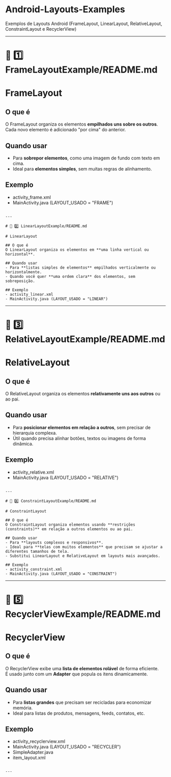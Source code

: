# Android-Layouts-Examples
Exemplos de Layouts Android (FrameLayout, LinearLayout, RelativeLayout, ConstraintLayout e RecyclerView)

---

# 📌 1️⃣ FrameLayoutExample/README.md

# FrameLayout

## O que é
O FrameLayout organiza os elementos **empilhados uns sobre os outros**. Cada novo elemento é adicionado "por cima" do anterior.

## Quando usar
- Para **sobrepor elementos**, como uma imagem de fundo com texto em cima.  
- Ideal para **elementos simples**, sem muitas regras de alinhamento.

## Exemplo
- activity_frame.xml
- MainActivity.java (LAYOUT_USADO = "FRAME")
```

---

# 📌 2️⃣ LinearLayoutExample/README.md

# LinearLayout

## O que é
O LinearLayout organiza os elementos em **uma linha vertical ou horizontal**.

## Quando usar
- Para **listas simples de elementos** empilhados verticalmente ou horizontalmente.  
- Quando você quer **uma ordem clara** dos elementos, sem sobreposição.

## Exemplo
- activity_linear.xml
- MainActivity.java (LAYOUT_USADO = "LINEAR")
```

---

# 📌 3️⃣ RelativeLayoutExample/README.md

# RelativeLayout

## O que é
O RelativeLayout organiza os elementos **relativamente uns aos outros** ou ao pai.

## Quando usar
- Para **posicionar elementos em relação a outros**, sem precisar de hierarquia complexa.  
- Útil quando precisa alinhar botões, textos ou imagens de forma dinâmica.

## Exemplo
- activity_relative.xml
- MainActivity.java (LAYOUT_USADO = "RELATIVE")
```

---

# 📌 4️⃣ ConstraintLayoutExample/README.md

# ConstraintLayout

## O que é
O ConstraintLayout organiza elementos usando **restrições (constraints)** em relação a outros elementos ou ao pai.

## Quando usar
- Para **layouts complexos e responsivos**.  
- Ideal para **telas com muitos elementos** que precisam se ajustar a diferentes tamanhos de tela.  
- Substitui LinearLayout e RelativeLayout em layouts mais avançados.

## Exemplo
- activity_constraint.xml
- MainActivity.java (LAYOUT_USADO = "CONSTRAINT")
```

---

# 📌 5️⃣ RecyclerViewExample/README.md

# RecyclerView

## O que é
O RecyclerView exibe uma **lista de elementos rolável** de forma eficiente.  
É usado junto com um **Adapter** que popula os itens dinamicamente.

## Quando usar
- Para **listas grandes** que precisam ser recicladas para economizar memória.  
- Ideal para listas de produtos, mensagens, feeds, contatos, etc.

## Exemplo
- activity_recyclerview.xml
- MainActivity.java (LAYOUT_USADO = "RECYCLER")
- SimpleAdapter.java
- item_layout.xml
```

---


